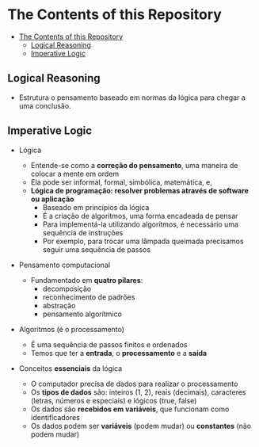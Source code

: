 # The Contents of this Repository

- [The Contents of this Repository](#the-contents-of-this-repository)
  - [Logical Reasoning](#logical-reasoning)
  - [Imperative Logic](#imperative-logic)

## Logical Reasoning

- Estrutura o pensamento baseado em normas da lógica para chegar a uma conclusão.

## Imperative Logic

- Lógica
  - Entende-se como a **correção do pensamento**, uma maneira de colocar a mente em ordem
  - Ela pode ser informal, formal, simbólica, matemática, e,
  - **Lógica de programação: resolver problemas através de software ou aplicação**
    - Baseado em princípios da lógica
    - É a criação de algoritmos, uma forma encadeada de pensar
    - Para implementá-la utilizando algoritmos, é necessário uma sequência de instruções
    - Por exemplo, para trocar uma lâmpada queimada precisamos seguir uma sequência de passos

- Pensamento computacional
  - Fundamentado em **quatro pilares**:
    - decomposição
    - reconhecimento de padrões
    - abstração
    - pensamento algorítmico

- Algoritmos (é o processamento)
  - É uma sequência de passos finitos e ordenados
  - Temos que ter a **entrada**, o **processamento** e a **saída**

- Conceitos **essenciais** da lógica
  - O computador precisa de dados para realizar o processamento
  - Os **tipos de dados** são: inteiros (1, 2), reais (decimais), caracteres (letras, números e especiais) e lógicos (true, false)
  - Os dados são **recebidos em variáveis**, que funcionam como identificadores
  - Os dados podem ser **variáveis** (podem mudar) ou **constantes** (não podem mudar)